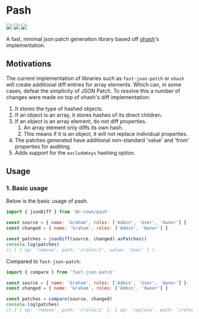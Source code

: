 # Pash
<p>
<img src="https://img.shields.io/github/actions/workflow/status/n-rowe/pash/ci.yaml">
<img src="https://img.shields.io/codecov/c/github/n-rowe/pash" />
<img src="https://img.shields.io/github/license/n-rowe/pash?cacheSeconds=60480">
</p>

A fast, minimal json patch generation library based off [ohash](https://github.com/unjs/ohash)'s implementation.

## Motivations
The current implementation of libraries such as `fast-json-patch` or `ohash` will create additional diff entries for array elements. Which can, in some cases, defeat the simplicity of JSON Patch.
To resolve this a number of changes were made on top of ohash's diff implementation:
1. It stores the type of hashed objects.
2. If an object is an array, it stores hashes of its direct children.
3. If an object is an array element, do not diff properties.
    1. An array element only diffs its own hash.
    2. This means if it is an object, it will not replace individual properties.
4. The patches generated have additional non-standard 'value' and 'from' properties for auditing.
5. Adds support for the `excludeKeys` hashing option.

## Usage

### 1. Basic usage
Below is the basic usage of pash.
```js
import { jsonDiff } from '@n-rowe/pash'

const source = { name: 'Graham', roles: ['Admin', 'User', 'Owner'] }
const changed = { name: 'Graham', roles: ['Admin', 'Owner'] }

const patches = jsonDiff(source, changed).asPatches()
console.log(patches)
// [ { op: 'remove', path: '/roles/1', value: 'User' } ]
```
Compared to `fast-json-patch`:
```js
import { compare } from 'fast-json-patch'

const source = { name: 'Graham', roles: ['Admin', 'User', 'Owner'] }
const changed = { name: 'Graham', roles: ['Admin', 'Owner'] }

const patches = compare(source, changed)
console.log(patches)
// [ { op: 'remove', path: '/roles/2' }, { op: 'replace', path: '/roles/1', value: 'Owner' } ]
```
